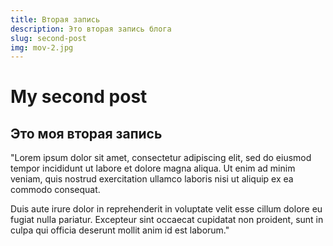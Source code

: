 ```yaml
---
title: Вторая запись
description: Это вторая запись блога
slug: second-post 
img: mov-2.jpg
---
```


# My second post

<h2>Это моя вторая запись</h2>

<div>
"Lorem ipsum dolor sit amet, consectetur adipiscing elit, sed do eiusmod tempor incididunt ut labore et dolore magna aliqua. Ut enim ad minim veniam, quis nostrud exercitation ullamco laboris nisi ut aliquip ex ea commodo consequat. 

Duis aute irure dolor in reprehenderit in voluptate velit esse cillum dolore eu fugiat nulla pariatur. Excepteur sint occaecat cupidatat non proident, sunt in culpa qui officia deserunt mollit anim id est laborum."
</div>